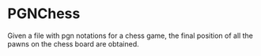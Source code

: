 # PGNChess

Given a file with pgn notations for a chess game, the final position of all the pawns on the chess board are obtained.
